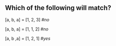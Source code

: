 ## Which of the following will match?
[a, b, a] = [1, 2, 3] *#no*

[a, b, a] = [1, 1, 2] *#no*

[a, b ,a] = [1, 2, 1] *#yes*
